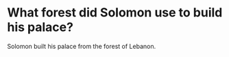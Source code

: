 # What forest did Solomon use to build his palace?

Solomon built his palace from the forest of Lebanon.
